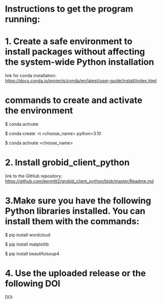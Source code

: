 # Instructions to get the program running:
# 1. Create a safe environment to install packages without affecting the system-wide Python installation
link for conda installation: https://docs.conda.io/projects/conda/en/latest/user-guide/install/index.html
# commands to create and activate the environment
$ conda activate

$ conda create -n <choose_name> python=3.10

$ conda activate <choose_name>

# 2. Install grobid_client_python
link to the GitHub repository: https://github.com/kermitt2/grobid_client_python/blob/master/Readme.md

# 3.Make sure you have the following Python libraries installed. You can install them with the commands:
$ pip install wordcloud

$ pip install matplotlib

$ pip install beautifulsoup4

# 4. Use the uploaded release or the following DOI
DOI

